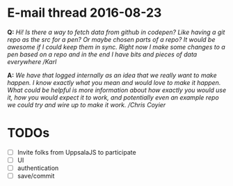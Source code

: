 # E-mail thread 2016-08-23

**Q:**
*Hi! Is there a way to fetch data from github in codepen? Like having a git repo as the src for a pen? Or maybe chosen parts of a repo? It would be awesome if I could keep them in sync. Right now I make some changes to a pen based on a repo and in the end I have bits and pieces of data everywhere /Karl*

**A:**
*We have that logged internally as an idea that we really want to make happen. I know exactly what you mean and would love to make it happen. What could be helpful is more information about how exactly you would use it, how you would expect it to work, and potentially even an example repo we could try and wire up to make it work. /Chris Coyier*

# TODOs
- [ ] Invite folks from UppsalaJS to participate
- [ ] UI
- [ ] authentication
- [ ] save/commit
